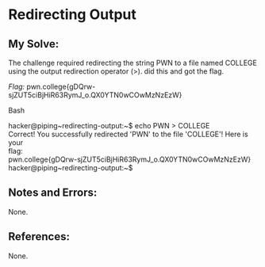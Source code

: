 # Redirecting Output

## My Solve:
The challenge required redirecting the string PWN to a file named COLLEGE using the output redirection operator (>). 
did this and got the flag.

*Flag:* pwn.college{gDQrw-sjZUT5ciBjHiR63RymJ_o.QX0YTN0wCOwMzNzEzW}

Bash

hacker@piping\~redirecting-output:\~$ echo PWN > COLLEGE            
Correct! You successfully redirected 'PWN' to the file 'COLLEGE'! Here is your              
flag:                  
pwn.college{gDQrw-sjZUT5ciBjHiR63RymJ_o.QX0YTN0wCOwMzNzEzW}           
hacker@piping\~redirecting-output:~$   


## Notes and Errors:               
None.


## References:
None.
